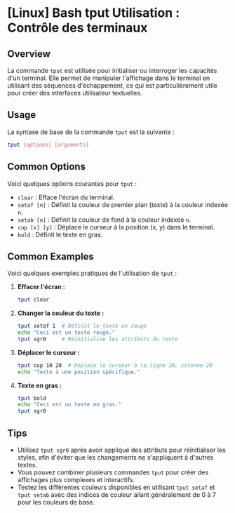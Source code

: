 # [Linux] Bash tput Utilisation : Contrôle des terminaux

## Overview
La commande `tput` est utilisée pour initialiser ou interroger les capacités d'un terminal. Elle permet de manipuler l'affichage dans le terminal en utilisant des séquences d'échappement, ce qui est particulièrement utile pour créer des interfaces utilisateur textuelles.

## Usage
La syntaxe de base de la commande `tput` est la suivante :

```bash
tput [options] [arguments]
```

## Common Options
Voici quelques options courantes pour `tput` :

- `clear` : Efface l'écran du terminal.
- `setaf [n]` : Définit la couleur de premier plan (texte) à la couleur indexée `n`.
- `setab [n]` : Définit la couleur de fond à la couleur indexée `n`.
- `cup [x] [y]` : Déplace le curseur à la position (x, y) dans le terminal.
- `bold` : Définit le texte en gras.

## Common Examples
Voici quelques exemples pratiques de l'utilisation de `tput` :

1. **Effacer l'écran :**
   ```bash
   tput clear
   ```

2. **Changer la couleur du texte :**
   ```bash
   tput setaf 1  # Définit le texte en rouge
   echo "Ceci est un texte rouge."
   tput sgr0     # Réinitialise les attributs du texte
   ```

3. **Déplacer le curseur :**
   ```bash
   tput cup 10 20  # Déplace le curseur à la ligne 10, colonne 20
   echo "Texte à une position spécifique."
   ```

4. **Texte en gras :**
   ```bash
   tput bold
   echo "Ceci est un texte en gras."
   tput sgr0
   ```

## Tips
- Utilisez `tput sgr0` après avoir appliqué des attributs pour réinitialiser les styles, afin d'éviter que les changements ne s'appliquent à d'autres textes.
- Vous pouvez combiner plusieurs commandes `tput` pour créer des affichages plus complexes et interactifs.
- Testez les différentes couleurs disponibles en utilisant `tput setaf` et `tput setab` avec des indices de couleur allant généralement de 0 à 7 pour les couleurs de base.